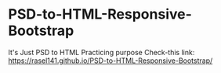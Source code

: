 # PSD-to-HTML-Responsive-Bootstrap
It's Just PSD to HTML Practicing purpose
Check-this link: https://rasel141.github.io/PSD-to-HTML-Responsive-Bootstrap/
